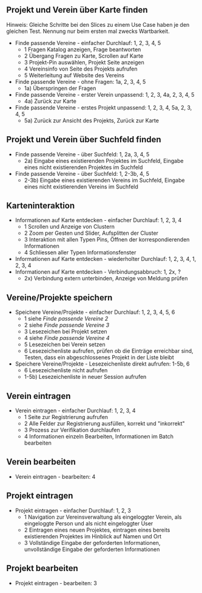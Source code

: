 ## Projekt und Verein über Karte finden

Hinweis: Gleiche Schritte bei den Slices zu einem Use Case haben je den gleichen
Test. Nennung nur beim ersten mal zwecks Wartbarkeit.

- Finde passende Vereine - einfacher Durchlauf: 1, 2, 3, 4, 5
    - 1 Fragen Katalog anzeigen, Frage beantworten
    - 2 Übergang Fragen zu Karte, Scrollen auf Karte
    - 3 Projekt-Pin auswählen, Projekt Seite anzeigen
    - 4 Vereinsinfo von Seite des Projekts aufrufen
    - 5 Weiterleitung auf Website des Vereins
- Finde passende Vereine - ohne Fragen: 1a, 2, 3, 4, 5
    - 1a) Überspringen der Fragen
- Finde passende Vereine - erster Verein unpassend: 1, 2, 3, 4a, 2, 3, 4, 5
    - 4a) Zurück zur Karte
- Finde passende Vereine - erstes Projekt unpassend: 1, 2, 3, 4, 5a, 2, 3, 4, 5
    - 5a) Zurück zur Ansicht des Projekts, Zurück zur Karte

## Projekt und Verein über Suchfeld finden

- Finde passende Vereine - über Suchfeld: 1, 2a, 3, 4, 5
    - 2a) Eingabe eines existierenden Projektes im Suchfeld, Eingabe eines nicht
      existierenden Projektes im Suchfeld
- Finde passende Vereine - über Suchfeld: 1, 2-3b, 4, 5
    - 2-3b) Eingabe eines existierenden Vereins im Suchfeld, Eingabe eines nicht
      existierenden Vereins im Suchfeld

## Karteninteraktion

- Informationen auf Karte entdecken - einfacher Durchlauf: 1, 2, 3, 4
    - 1 Scrollen und Anzeige von Clustern
    - 2 Zoom per Gesten und Slider, Aufsplitten der Cluster
    - 3 Interaktion mit allen Typen Pins, Öffnen der korrespondierenden
    Informationen
    - 4 Schliessen aller Typen Informationsfenster
- Informationen auf Karte entdecken - wiederholter Durchlauf: 1, 2, 3, 4, 1, 2, 3, 4
- Informationen auf Karte entdecken - Verbindungsabbruch: 1, 2x, ?
    - 2x) Verbindung extern unterbinden, Anzeige von Meldung prüfen

## Vereine/Projekte speichern

- Speichere Vereine/Projekte - einfacher Durchlauf: 1, 2, 3, 4, 5, 6
    - 1 siehe *Finde passende Vereine 2*
    - 2 siehe *Finde passende Vereine 3*
    - 3 Lesezeichen bei Projekt setzen
    - 4 siehe *Finde passende Vereine 4*
    - 5 Lesezeichen bei Verein setzen
    - 6 Lesezeichenliste aufrufen, prüfen ob die Einträge erreichbar sind,
    Testen, dass ein abgeschlossenes Projekt in der Liste bleibt
- Speichere Vereine/Projekte - Lesezeichenliste direkt aufrufen: 1-5b, 6
    - 6 Lesezeichenliste nicht aufrufen
    - 1-5b) Lesezeichenliste in neuer Session aufrufen

## Verein eintragen

- Verein eintragen - einfacher Durchlauf: 1, 2, 3, 4
    - 1 Seite zur Registrierung aufrufen
    - 2 Alle Felder zur Registrierung ausfüllen, korrekt und "inkorrekt"
    - 3 Prozess zur Verifikation durchlaufen
    - 4 Informationen einzeln Bearbeiten, Informationen im Batch bearbeiten

## Verein bearbeiten

- Verein eintragen - bearbeiten: 4

## Projekt eintragen

- Projekt eintragen - einfacher Durchlauf: 1, 2, 3
    - 1 Navigation zur Vereinsverwaltung als eingeloggter Verein, als eingeloggte
      Person und als nicht eingeloggter User
    - 2 Eintragen eines neuen Projektes, eintragen eines bereits existierenden
    Projektes im Hinblick auf Namen und Ort
    - 3 Vollständige Eingabe der geforderten Informationen, unvollständige
    Eingabe der geforderten Informationen

## Projekt bearbeiten

- Projekt eintragen - bearbeiten: 3
